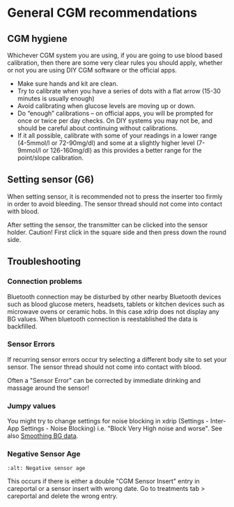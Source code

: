 # General CGM recommendations

## CGM hygiene

Whichever CGM system you are using, if you are going to use blood based calibration, then there are some very clear rules you should apply, whether or not you are using DIY CGM software or the official apps.

- Make sure hands and kit are clean.
- Try to calibrate when you have a series of dots with a flat arrow (15-30 minutes is usually enough)
- Avoid calibrating when glucose levels are moving up or down.
- Do “enough” calibrations – on official apps, you will be prompted for once or twice per day checks. On DIY systems you may not be, and should be careful about continuing without calibrations.
- If it all possible, calibrate with some of your readings in a lower range (4-5mmol/l or 72-90mg/dl) and some at a slightly higher level (7-9mmol/l or 126-160mg/dl) as this provides a better range for the point/slope calibration.

## Setting sensor (G6)

When setting sensor, it is recommended not to press the inserter too firmly in order to avoid bleeding. The sensor thread should not come into contact with blood.

After setting the sensor, the transmitter can be clicked into the sensor holder. Caution! First click in the square side and then press down the round side.

## Troubleshooting

### Connection problems

Bluetooth connection may be disturbed by other nearby Bluetooth devices such as blood glucose meters, headsets, tablets or kitchen devices such as microwave ovens or ceramic hobs. In this case xdrip does not display any BG values. When bluetooth connection is reestablished the data is backfilled.

### Sensor Errors

If recurring sensor errors occur try selecting a different body site to set your sensor. The sensor thread should not come into contact with blood.

Often a "Sensor Error" can be corrected by immediate drinking and massage around the sensor!

### Jumpy values

You might try to change settings for noise blocking in xdrip (Settings - Inter-App Settings - Noise Blocking) i.e. "Block Very High noise and worse".  See also [Smoothing BG data](../Usage/Smoothing-Blood-Glucose-Data-in-xDrip.md).

### Negative Sensor Age

```{image} ../images/Troubleshooting_SensorAge.png
:alt: Negative sensor age
```

This occurs if there is either a double "CGM Sensor Insert" entry in careportal or a sensor insert with wrong date. Go to treatments tab > careportal and delete the wrong entry.
